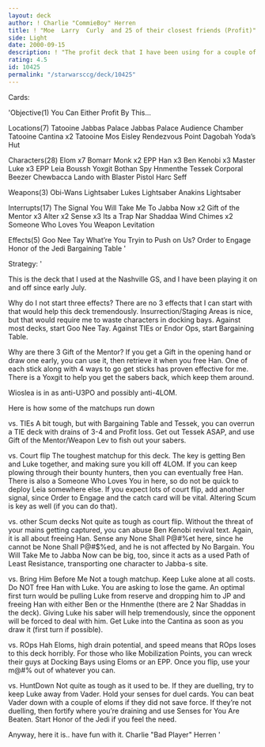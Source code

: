 ```yaml
---
layout: deck
author: ! Charlie "CommieBoy" Herren
title: ! "Moe  Larry  Curly  and 25 of their closest friends (Profit)"
side: Light
date: 2000-09-15
description: ! "The profit deck that I have been using for a couple of months now. Quite powerful and quite fun."
rating: 4.5
id: 10425
permalink: "/starwarsccg/deck/10425"
---
```

Cards: 

'Objective(1)
You Can Either Profit By This...

Locations(7)
Tatooine Jabbas Palace
Jabbas Palace Audience Chamber
Tatooine Cantina x2
Tatooine Mos Eisley
Rendezvous Point
Dagobah Yoda’s Hut

Characters(28)
Elom x7
Bomarr Monk x2
EPP Han x3
Ben Kenobi x3
Master Luke x3
EPP Leia
Boussh
Yoxgit
Bothan Spy
Hnmenthe
Tessek
Corporal Beezer
Chewbacca
Lando with Blaster Pistol
Harc Seff

Weapons(3)
Obi-Wans Lightsaber
Lukes Lightsaber
Anakins Lightsaber

Interrupts(17)
The Signal
You Will Take Me To Jabba Now x2
Gift of the Mentor x3
Alter x2
Sense x3
Its a Trap
Nar Shaddaa Wind Chimes x2
Someone Who Loves You
Weapon Levitation

Effects(5)
Goo Nee Tay
What’re You Tryin to Push on Us?
Order to Engage
Honor of the Jedi
Bargaining Table '

Strategy: '

This is the deck that I used at the Nashville GS, and I have been playing it on and off since early July.

Why do I not start three effects?
There are no 3 effects that I can start with that would help this deck tremendously. Insurrection/Staging Areas is nice, but that would require me to waste characters in docking bays.
Against most decks, start Goo Nee Tay. Against TIEs or Endor Ops, start Bargaining Table.

Why are there 3 Gift of the Mentor?
If you get a Gift in the opening hand or draw one early, you can use it, then retrieve it when you free Han. One of each stick along with 4 ways to go get sticks has proven effective for me. There is a Yoxgit to help you get the sabers back, which keep them around.

Wioslea is in as anti-U3PO and possibly anti-4LOM.

Here is how some of the matchups run down

vs. TIEs
A bit tough, but with Bargaining Table and Tessek, you can overrun a TIE deck with drains of 3-4 and Profit loss. Get out Tessek ASAP, and use Gift of the Mentor/Weapon Lev to fish out your sabers.

vs. Court flip
The toughest matchup for this deck. The key is getting Ben and Luke together, and making sure you kill off 4LOM. If you can keep plowing through their bounty hunters, then you can eventually free Han. There is also a Someone Who Loves You in here, so do not be quick to deploy Leia somewhere else. If you expect lots of court flip, add another signal, since Order to Engage and the catch card will be vital. Altering Scum
is key as well (if you can do that).

vs. other Scum decks
Not quite as tough as court flip. Without the threat of your mains getting captured, you can abuse Ben Kenobi revival text. Again, it is all about freeing Han. Sense any None Shall P@#$% and Alter Scum if at all possible. Lando with Gun is a big @#$%et here, since he cannot be None Shall P@#$%ed, and he is not affected by No Bargain. You Will Take Me to Jabba Now can be big, too, since it acts as a used Path of Least Resistance, transporting one character to Jabba-s site.

vs. Bring Him Before Me
Not a tough matchup. Keep Luke alone at all costs. Do NOT free Han with Luke. You are asking to lose the game. An optimal first turn would be pulling Luke from reserve and dropping him to JP and freeing Han with either Ben or the Hnmenthe (there are 2 Nar Shaddas in the deck). Giving Luke his saber will help tremendously, since the opponent will be forced to deal with him. Get Luke into the Cantina as soon as you draw it (first turn if possible).

vs. ROps
Hah Eloms, high drain potential, and speed means that ROps loses to this deck horribly. For those who like Mobilization Points, you can wreck their guys at Docking Bays using Eloms or an EPP. Once you flip, use your m@#$%ive alien contingent to raid Ralltir and beat the @#$% out of whatever you can.

vs. HuntDown
Not quite as tough as it used to be. If they are duelling, try to keep Luke away from Vader. Hold your senses for duel cards. You can beat Vader down with a couple of eloms if they did not save force. If they’re not duelling, then fortify where you’re draining and use Senses for You Are Beaten. Start Honor of the Jedi if you feel the need.

Anyway, here it is.. have fun with it.
Charlie "Bad Player" Herren '
